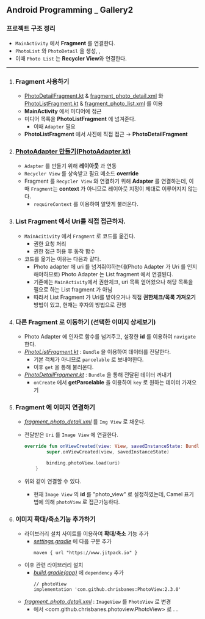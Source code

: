 ## Android Programming _ Gallery2

### 프로젝트 구조 정리
* `MainActivity` 에서 **Fragment** 를 연결한다.
* `PhotoList` 와 `PhotoDetail` 을 생성, ,
* 이때 `Photo List` 는 **Recycler View**와 연결한다.
---

1. ### Fragment 사용하기
    - [PhotoDetailFragment.kt](./app/src/main/java/com/example/gallery2/PhotoDetailFragment.kt) & [fragment_photo_detail.xml](./app/src/main/res/layout/fragment_photo_detail.xml) 와 [PhotoListFragment.kt](./app/src/main/java/com/example/gallery2/PhotoListFragment.kt) & [fragment_photo_list.xml](./app/src/main/res/layout/fragment_photo_list.xml) 를 이용
    - **MainActivity** 에서 미디어에 접근
    - 미디어 목록을 **PhotoListFragment** 에 넘겨준다.
        - 이때 `Adapter` 필요
    - **PhotoListFragment** 에서 사진에 직접 접근 → **PhotoDetailFragment**
2. ### [PhotoAdapter 만들기(PhotoAdapter.kt)](./app/src/main/java/com/example/gallery2/PhotoAdapter.kt)
    - `Adapter` 를 만들기 위해 **레이아웃** 과 연동
    - `Recycler View` 를 상속받고 필요 메소드 **override**
    - Fragment 를 `Recycler View` 와 연결하기 위해 **Adapter** 를 연결하는데, 이때 `Fragment`는 **context** 가 아니므로 레이아웃 지정이 제대로 이루어지지 않는다.
        - `requireContext` 를 이용하여 알맞게 불러온다.
3. ### List Fragment 에서 Uri를 직접 접근하자.
    - `MainAcitivity` 에서 `Fragment` 로 코드를 옮긴다.
        - 권한 요청 처리
        - 권한 접근 허용 후 동작 함수
    - 코드를 옮기는 이유는 다음과 같다.
        - Photo adapter 에 uri 를 넘겨줘야하는데(Photo Adapter 가 Uri 를 인지해야하므로) Photo Adapter 는 List fragment 에서 연결된다.
        - 기존에는 `MainActivity`에서 권한체크, uri 목록 얻어왔으나 해당 목록을 필요로 하는 List fragment 가 아님
        - 따라서 List Fragment 가 Uri를 받아오거나 직접 **권한체크/목록 가져오기** 방법이 있고, 현재는 후자의 방법으로 진행
4. ### 다른 Fragment 로 이동하기 (선택한 이미지 상세보기)
    - Photo Adapter 에 인자로 함수를 넘겨주고, 설정한 **id** 를 이용하여 `navigate` 한다.
    - *[PhotoListFragment.kt](./app/src/main/java/com/example/gallery2/PhotoListFragment.kt)* : `Bundle` 을 이용하여 데이터를 전달한다.
        - 기본 객체가 아니므로 `parcelable` 로 보내야한다.
        - 이후 `get` 을 통해 불러온다.
    - *[PhotoDetailFragment.kt](./app/src/main/java/com/example/gallery2/PhotoDetailFragment.kt)* : `Bundle` 을 통해 전달된 데이터 꺼내기
        - `onCreate` 에서 **getParcelable** 을 이용하여 `key` 로 원하는 데이터 가져오기
5. ### Fragment 에 이미지 연결하기
    - *[fragment_photo_detail.xml](./app/src/main/res/layout/fragment_photo_detail.xml)* 를 `Img View` 로 채운다.
    - 전달받은 `Uri` 를 `Image View` 에 연결한다.

        ```kotlin
        override fun onViewCreated(view: View, savedInstanceState: Bundle?) {
                super.onViewCreated(view, savedInstanceState)

                binding.photoView.load(uri)
            }
        ```
    - 위와 같이 연결할 수 있다.
        - 현재 `Image View` 의 **id** 를 "photo_view" 로 설정하였는데, Camel 표기법에 의해 `photoView` 로 접근가능하다.
6. ### 이미지 확대/축소기능 추가하기
    - 라이브러리 설치 사이트를 이용하여 **확대/축소** 기능 추가
        - *[settings.gradle](./settings.gradle)* 에 다음 구문 추가
            ```
            maven { url "https://www.jitpack.io" }
            ```
    - 이후 관련 라이브러리 설치
        - *[build.gradle(app)](./app/build.gradle)* 에 `dependency` 추가
            ```
            // photoView
            implementation 'com.github.chrisbanes:PhotoView:2.3.0'
            ```
    - *[fragment_photo_detail.xml](./app/src/main/res/layout/fragment_photo_detail.xml)* : `ImageView` 를 `PhotoView` 로 변경
        - <ImageView> 에서 <com.github.chrisbanes.photoview.PhotoView> 로 . .
